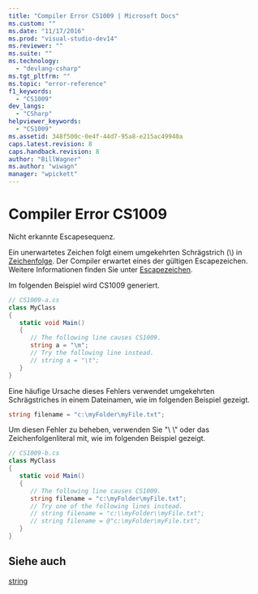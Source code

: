 ```yaml
---
title: "Compiler Error CS1009 | Microsoft Docs"
ms.custom: ""
ms.date: "11/17/2016"
ms.prod: "visual-studio-dev14"
ms.reviewer: ""
ms.suite: ""
ms.technology: 
  - "devlang-csharp"
ms.tgt_pltfrm: ""
ms.topic: "error-reference"
f1_keywords: 
  - "CS1009"
dev_langs: 
  - "CSharp"
helpviewer_keywords: 
  - "CS1009"
ms.assetid: 348f500c-0e4f-44d7-95a8-e215ac49940a
caps.latest.revision: 8
caps.handback.revision: 8
author: "BillWagner"
ms.author: "wiwagn"
manager: "wpickett"
---
```

# Compiler Error CS1009
Nicht erkannte Escapesequenz.  
  
 Ein unerwartetes Zeichen folgt einem umgekehrten Schrägstrich \(\\\) in [Zeichenfolge](../../../csharp/language-reference/keywords/string.md).  Der Compiler erwartet eines der gültigen Escapezeichen.  Weitere Informationen finden Sie unter [Escapezeichen](../Topic/Character%20Escapes%20in%20Regular%20Expressions.md).  
  
 Im folgenden Beispiel wird CS1009 generiert.  
  
```c#  
// CS1009-a.cs  
class MyClass  
{  
   static void Main()  
   {  
      // The following line causes CS1009.  
      string a = "\m";     
      // Try the following line instead.  
      // string a = "\t";  
   }  
}  
```  
  
 Eine häufige Ursache dieses Fehlers verwendet umgekehrten Schrägstriches in einem Dateinamen, wie im folgenden Beispiel gezeigt.  
  
```c#  
string filename = "c:\myFolder\myFile.txt";  
```  
  
 Um diesen Fehler zu beheben, verwenden Sie "\\ \\" oder das Zeichenfolgenliteral mit, wie im folgenden Beispiel gezeigt.  
  
```c#  
// CS1009-b.cs  
class MyClass  
{  
   static void Main()  
   {  
      // The following line causes CS1009.  
      string filename = "c:\myFolder\myFile.txt";     
      // Try one of the following lines instead.  
      // string filename = "c:\\myFolder\\myFile.txt";  
      // string filename = @"c:\myFolder\myFile.txt";  
   }  
}  
```  
  
## Siehe auch  
 [string](../../../csharp/language-reference/keywords/string.md)